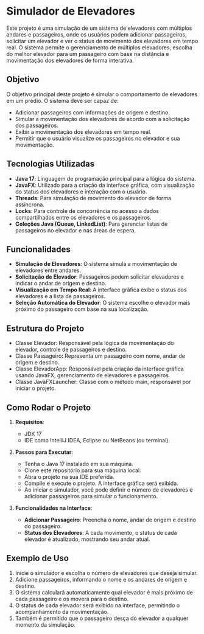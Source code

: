 # Simulador de Elevadores

Este projeto é uma simulação de um sistema de elevadores com múltiplos andares e passageiros, onde os usuários podem adicionar passageiros, solicitar um elevador e ver o status de movimento dos elevadores em tempo real. O sistema permite o gerenciamento de múltiplos elevadores, escolha do melhor elevador para um passageiro com base na distância e movimentação dos elevadores de forma interativa.

## Objetivo

O objetivo principal deste projeto é simular o comportamento de elevadores em um prédio. O sistema deve ser capaz de:
- Adicionar passageiros com informações de origem e destino.
- Simular a movimentação dos elevadores de acordo com a solicitação dos passageiros.
- Exibir a movimentação dos elevadores em tempo real.
- Permitir que o usuário visualize os passageiros no elevador e sua movimentação.

## Tecnologias Utilizadas

- **Java 17**: Linguagem de programação principal para a lógica do sistema.
- **JavaFX**: Utilizado para a criação da interface gráfica, com visualização do status dos elevadores e interação com o usuário.
- **Threads**: Para simulação de movimento do elevador de forma assíncrona.
- **Locks**: Para controle de concorrência no acesso a dados compartilhados entre os elevadores e os passageiros.
- **Coleções Java (Queue, LinkedList)**: Para gerenciar listas de passageiros no elevador e nas áreas de espera.

## Funcionalidades

- **Simulação de Elevadores**: O sistema simula a movimentação de elevadores entre andares.
- **Solicitação de Elevador**: Passageiros podem solicitar elevadores e indicar o andar de origem e destino.
- **Visualização em Tempo Real**: A interface gráfica exibe o status dos elevadores e a lista de passageiros.
- **Seleção Automática do Elevador**: O sistema escolhe o elevador mais próximo do passageiro com base na sua localização.
## Estrutura do Projeto
- Classe Elevador: Responsável pela lógica de movimentação do elevador, controle de passageiros e destino.
- Classe Passageiro: Representa um passageiro com nome, andar de origem e destino.
- Classe ElevadorApp: Responsável pela criação da interface gráfica usando JavaFX, gerenciamento de elevadores e passageiros.
- Classe JavaFXLauncher: Classe com o método main, responsável por iniciar o projeto.

## Como Rodar o Projeto

1. **Requisitos**:
    - JDK 17
    - IDE como IntelliJ IDEA, Eclipse ou NetBeans (ou terminal).

2. **Passos para Executar**:
    - Tenha o Java 17 instalado em sua máquina.
    - Clone este repositório para sua máquina local.
    - Abra o projeto na sua IDE preferida.
    - Compile e execute o projeto. A interface gráfica será exibida.
    - Ao iniciar o simulador, você pode definir o número de elevadores e adicionar passageiros para simular o funcionamento.

3. **Funcionalidades na Interface**:
    - **Adicionar Passageiro**: Preencha o nome, andar de origem e destino do passageiro.
    - **Status dos Elevadores**: A cada movimento, o status de cada elevador é atualizado, mostrando seu andar atual.

## Exemplo de Uso

1. Inicie o simulador e escolha o número de elevadores que deseja simular.
2. Adicione passageiros, informando o nome e os andares de origem e destino.
3. O sistema calculará automaticamente qual elevador é mais próximo de cada passageiro e os moverá para o destino.
4. O status de cada elevador será exibido na interface, permitindo o acompanhamento da movimentação.
5. Também é permitido que o passageiro desça do elevador a qualquer momento da simulação.
